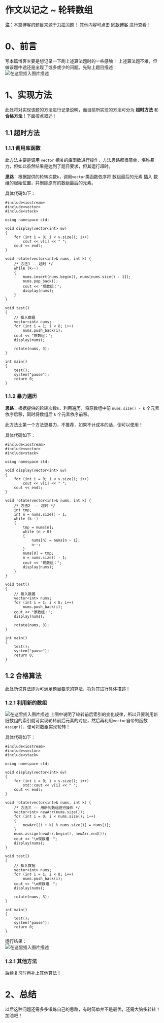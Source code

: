 作文以记之 ~ 轮转数组
=
**注**：本篇博客的题目来源于[力扣习题](https://leetcode-cn.com/problems/rotate-array/submissions/)！
其他内容可点击 [同款博客](https://blog.csdn.net/m0_51961114/article/details/123807492?spm=1001.2014.3001.5502) 进行查看！
# 0、前言
写本篇博客主要是想记录一下刷上述算法题时的一些感触！
上述算法题不难，但做该题中途还是出现了或多或少的问题。先贴上题目描述：
![在这里插入图片描述](https://img-blog.csdnimg.cn/4b2f76b76a92442aba2a130786e78369.png?x-oss-process=image/watermark,type_d3F5LXplbmhlaQ,shadow_50,text_Q1NETiBA5bCP5by6fg==,size_20,color_FFFFFF,t_70,g_se,x_16)

# 1、实现方法
此处将对实现该题的方法进行记录说明，而目前所实现的方法可分为 **超时方法** 和 **合格方法**！下面按点叙述！

## 1.1 超时方法
### 1.1.1 调用库函数
此方法主要是调用 `vector` 相关的库函数进行操作，方法思路都很简单，堪称暴力，但如此虽然结果是达到了题目要求，但其运行超时。

**思路**：根据提供的轮转次数`k`，调用`vector`类函数依序将 数组最后的元素 插入 数组的起始位置，并删除原有的数组最后的元素。

具体代码如下：

	#include<iostream>
	#include<vector>
	#include<stack>
	
	using namespace std;
	
	void display(vector<int> &v)
	{
		for (int i = 0; i < v.size(); i++)
			cout << v[i] << " ";
		cout << endl;
	}
	
	void rotate(vector<int>& nums, int k) {
		/* 方法1 -- 超时 */
		while (k--)
		{
			nums.insert(nums.begin(), nums[nums.size() - 1]);
			nums.pop_back();
			cout << "现数组：";
			display(nums);
		}
	}
	
	void test()
	{
		// 插入数据
		vector<int> nums;
		for (int i = 1; i < 8; i++)
			nums.push_back(i);
		cout << "原数组：";
		display(nums);
	
		rotate(nums, 3);
	}
	
	int main()
	{
		test();
		system("pause");
		return 0;
	}


### 1.1.2 暴力遍历
**思路**：根据提供的轮转次数`k`，利用遍历，将原数组中前 `nums.size() - k` 个元素依序后移，同时将数组后 `k` 个元素依序前移。

此方法比第一个方法更暴力，不推荐，如果不计成本的话，倒可以使用！

具体代码如下：


	#include<iostream>
	#include<vector>
	#include<stack>
	
	using namespace std;
	
	void display(vector<int> &v)
	{
		for (int i = 0; i < v.size(); i++)
			cout << v[i] << " ";
		cout << endl;
	}
	
	void rotate(vector<int>& nums, int k) {
		/* 方法2  -- 超时 */
		int tmp;
		int n = nums.size() - 1;
		while (k--)
		{
			tmp = nums[n];
			while (n > 0)
			{
				nums[n] = nums[n - 1];
				n--;
			}
			nums[0] = tmp;
			n = nums.size() - 1;
			cout << "现数组：";
			display(nums);
		}
	}
	
	void test()
	{
		// 插入数据
		vector<int> nums;
		for (int i = 1; i < 8; i++)
			nums.push_back(i);
		cout << "原数组：";
		display(nums);
	
		rotate(nums, 3);
	}
	
	int main()
	{
		test();
		system("pause");
		return 0;
	}

## 1.2 合格算法
此处所说算法即为可满足题目要求的算法，将对其进行具体描述！

### 1.2.1 利用新的数组
![在这里插入图片描述](https://img-blog.csdnimg.cn/1b85bb3222444e78914793b21300af1a.png?x-oss-process=image/watermark,type_d3F5LXplbmhlaQ,shadow_50,text_Q1NETiBA5bCP5by6fg==,size_20,color_FFFFFF,t_70,g_se,x_16)
上图中说明了轮转前后索引的变化规律，所以只要利用新旧数组的索引就可实现轮转前后元素的对应，然后再利用`vector`自带的函数`assign()`，便可将数组实现轮转！

具体代码如下：


	#include<iostream>
	#include<vector>
	#include<stack>
	
	using namespace std;
	
	void display(vector<int> &v)
	{
		for (int i = 0; i < v.size(); i++)
			std::cout << v[i] << " ";
		cout << endl;
	}
	
	void rotate(vector<int>& nums, int k) {
		/* 方法三 -- 用新的数组进行操作 */
		vector<int> newArr(nums.size());
		for (int i = 0; i < nums.size(); i++)
		{
			newArr[(i + k) % nums.size()] = nums[i];
		}
		nums.assign(newArr.begin(), newArr.end());
		cout << "\n现数组：";
		display(nums);
	}
	
	void test()
	{
		// 插入数据
		vector<int> nums;
		for (int i = 1; i < 8; i++)
			nums.push_back(i);
		cout << "\n原数组：";
		display(nums);
	
		rotate(nums, 3);
	}
	
	int main()
	{
		test();
		system("pause");
		return 0;
	}

运行结果：<br>
![在这里插入图片描述](https://img-blog.csdnimg.cn/a61ce73012664382b617cae86d56925d.png?x-oss-process=image/watermark,type_d3F5LXplbmhlaQ,shadow_50,text_Q1NETiBA5bCP5by6fg==,size_20,color_FFFFFF,t_70,g_se,x_16)
### 1.2.1 其他方法
后续复习时再补上其他算法！

# 2、总结
以后这种问题还需多多锻炼自己的思路，有时简单并不是最优，还需大脑多转转！加油吧！